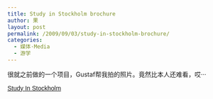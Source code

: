 ```yaml
---
title: Study in Stockholm brochure
author: 果
layout: post
permalink: /2009/09/03/study-in-stockholm-brochure/
categories:
  - 媒体·Media
  - 游学
---
```

很就之前做的一个项目，Gustaf帮我拍的照片。竟然比本人还难看，哎···

<a style="margin: 12px auto 6px auto; font-family: Helvetica,Arial,Sans-serif; font-style: normal; font-variant: normal; font-weight: normal; font-size: 14px; line-height: normal; font-size-adjust: none; font-stretch: normal; -x-system-font: none; display: block; text-decoration: underline;" title="View Study In Stockholm on Scribd" href="http://www.scribd.com/doc/19384134/Study-In-Stockholm">Study In Stockholm</a>